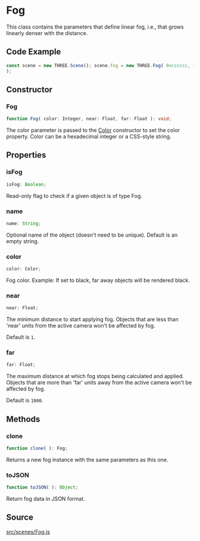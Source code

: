 # Fog

This class contains the parameters that define linear fog, i.e., that grows
linearly denser with the distance.

## Code Example

  
```ts  
const scene = new THREE.Scene(); scene.fog = new THREE.Fog( 0xcccccc, 10, 15
);  
```  

## Constructor

### Fog

  
  
```ts  
function Fog( color: Integer, near: Float, far: Float ): void;  
```  

The color parameter is passed to the [Color](en\math\Color.html) constructor
to set the color property. Color can be a hexadecimal integer or a CSS-style
string.

## Properties

### isFog

  
  
```ts  
isFog: Boolean;  
```  

Read-only flag to check if a given object is of type Fog.

### name

  
  
```ts  
name: String;  
```  

Optional name of the object (doesn't need to be unique). Default is an empty
string.

### color

  
  
```ts  
color: Color;  
```  

Fog color. Example: If set to black, far away objects will be rendered black.

### near

  
  
```ts  
near: Float;  
```  

The minimum distance to start applying fog. Objects that are less than 'near'
units from the active camera won't be affected by fog.

Default is `1`.

### far

  
  
```ts  
far: Float;  
```  

The maximum distance at which fog stops being calculated and applied. Objects
that are more than 'far' units away from the active camera won't be affected
by fog.

Default is `1000`.

## Methods

### clone

  
  
```ts  
function clone( ): Fog;  
```  

Returns a new fog instance with the same parameters as this one.

### toJSON

  
  
```ts  
function toJSON( ): Object;  
```  

Return fog data in JSON format.

## Source

<a
href="https://github.com/mrdoob/three.js/blob/master/src/scenes/Fog.js">src/scenes/Fog.js</a>

